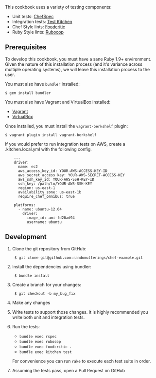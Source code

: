 This cookbook uses a variety of testing components:

- Unit tests: [ChefSpec](https://github.com/acrmp/chefspec)
- Integration tests: [Test Kitchen](https://github.com/opscode/test-kitchen)
- Chef Style lints: [Foodcritic](https://github.com/acrmp/foodcritic)
- Ruby Style lints: [Rubocop](https://github.com/bbatsov/rubocop)


Prerequisites
-------------
To develop this cookbook, you must have a sane Ruby 1.9+ environment. Given the nature of this installation process (and it's variance across multiple operating systems), we will leave this installation process to the user.

You must also have `bundler` installed:

    $ gem install bundler

You must also have Vagrant and VirtualBox installed:

- [Vagrant](https://vagrantup.com)
- [VirtualBox](https://virtualbox.org)

Once installed, you must install the `vagrant-berkshelf` plugin:

    $ vagrant plugin install vagrant-berkshelf

If you would prefer to run integration tests on AWS, create a .kitchen.local.yml with the following config.

        ---
        driver:
          name: ec2
          aws_access_key_id: YOUR-AWS-ACCESS-KEY-ID
          aws_secret_access_key: YOUR-AWS-SECRET-ACCESS-KEY
          aws_ssh_key_id: YOUR-AWS-SSH-KEY-ID
          ssh_key: /path/to/YOUR-AWS-SSH-KEY
          region: us-east-1
          availability_zone: us-east-1b
          require_chef_omnibus: true

        platforms:
          - name: ubuntu-12.04
            driver:
              image_id: ami-fd20ad94
              username: ubuntu


Development
-----------
1. Clone the git repository from GitHub:

        $ git clone git@github.com:randomutterings/chef-example.git

2. Install the dependencies using bundler:

        $ bundle install

3. Create a branch for your changes:

        $ git checkout -b my_bug_fix

4. Make any changes
5. Write tests to support those changes. It is highly recommended you write both unit and integration tests.
6. Run the tests:
    - `bundle exec rspec`
    - `bundle exec rubocop`
    - `bundle exec foodcritic .`
    - `bundle exec kitchen test`

    For convenience you can run `rake` to execute each test suite in order.

7. Assuming the tests pass, open a Pull Request on GitHub
